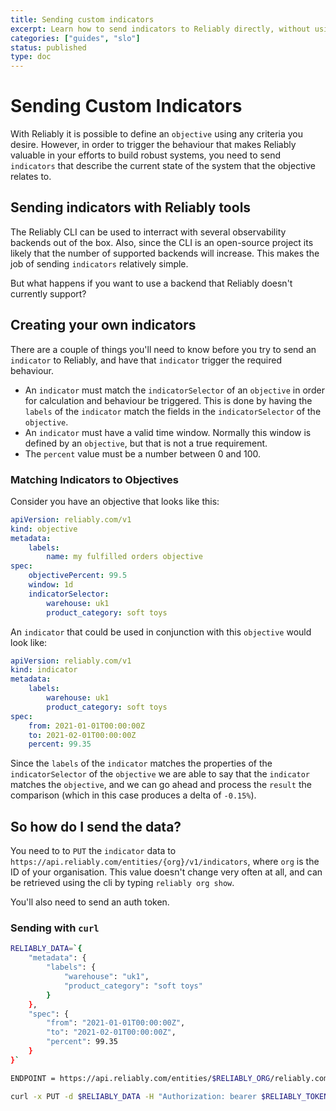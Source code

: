 ```yaml
---
title: Sending custom indicators
excerpt: Learn how to send indicators to Reliably directly, without using Reliably tools like the CLI or agent.
categories: ["guides", "slo"]
status: published
type: doc
---
```


# Sending Custom Indicators

With Reliably it is possible to define an `objective` using any criteria you desire. However, in order to trigger the behaviour that makes Reliably valuable in your efforts to build robust systems, you need to send `indicators` that describe the current state of the system that the objective relates to.

## Sending indicators with Reliably tools

The Reliably CLI can be used to interract with several observability backends out of the box. Also, since the CLI is an open-source project its likely that the number of supported backends will increase. This makes the job of sending `indicators` relatively simple.

But what happens if you want to use a backend that Reliably doesn't currently support?

## Creating your own indicators

There are a couple of things you'll need to know before you try to send an `indicator` to Reliably, and have that `indicator` trigger the required behaviour.

* An `indicator` must match the `indicatorSelector` of an `objective` in order for calculation and behaviour be triggered. This is done by having the `labels` of the `indicator` match the fields in the `indicatorSelector` of the `objective`.
* An `indicator` must have a valid time window. Normally this window is defined by an `objective`, but that is not a true requirement.
* The `percent` value must be a number between 0 and 100.

### Matching Indicators to Objectives

Consider you have an objective that looks like this:

```yaml
apiVersion: reliably.com/v1
kind: objective
metadata:
    labels:
        name: my fulfilled orders objective
spec:
    objectivePercent: 99.5
    window: 1d
    indicatorSelector:
        warehouse: uk1
        product_category: soft toys
```

An `indicator` that could be used in conjunction with this `objective` would look like:

```yaml
apiVersion: reliably.com/v1
kind: indicator
metadata:
    labels:
        warehouse: uk1
        product_category: soft toys
spec:
    from: 2021-01-01T00:00:00Z
    to: 2021-02-01T00:00:00Z
    percent: 99.35
```

Since the `labels` of the `indicator` matches the properties of the `indicatorSelector` of the `objective` we are able to say that the `indicator` matches the `objective`, and we can go ahead and process the `result` the comparison (which in this case produces a delta of `-0.15%`).

## So how do I send the data?

You need to to `PUT` the `indicator` data to `https://api.reliably.com/entities/{org}/v1/indicators`, where `org` is the ID of your organisation. This value doesn't change very often at all, and can be retrieved using the cli by typing `reliably org show`.

You'll also need to send an auth token.

### Sending with `curl`

```bash
RELIABLY_DATA=`{
    "metadata": {
        "labels": {
            "warehouse": "uk1",
            "product_category": "soft toys"
        }
    },
    "spec": {
        "from": "2021-01-01T00:00:00Z",
        "to": "2021-02-01T00:00:00Z",
        "percent": 99.35
    }
}`
```
```bash
ENDPOINT = https://api.reliably.com/entities/$RELIABLY_ORG/reliably.com/v1/indicator
```
```bash
curl -x PUT -d $RELIABLY_DATA -H "Authorization: bearer $RELIABLY_TOKEN" $ENDPOINT
```

